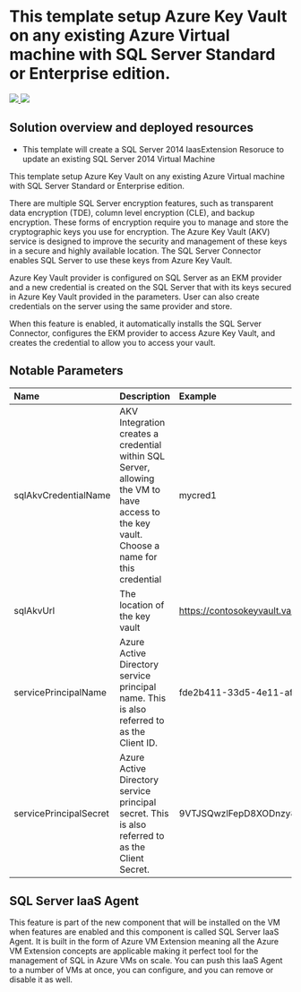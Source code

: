 # This template setup Azure Key Vault on any existing Azure Virtual machine with SQL Server Standard or Enterprise edition.

<a href="https://portal.azure.com/#create/Microsoft.Template/uri/https%3A%2F%2Fraw.githubusercontent.com%2FAzure%2Fazure-quickstart-templates%2Fmaster%2F101-vm-sql-keyvault-update%2Fazuredeploy.json" target="_blank">
  <img src="http://azuredeploy.net/deploybutton.png"/>
</a>
<a href="http://armviz.io/#/?load=https%3A%2F%2Fraw.githubusercontent.com%2FAzure%2Fazure-quickstart-templates%2Fmaster%2F101-vm-sql-keyvault-update%2Fazuredeploy.json" target="_blank">
  <img src="http://armviz.io/visualizebutton.png"/>
</a>

## Solution overview and deployed resources

+	This template will create a SQL Server 2014 IaasExtension Resoruce to update an existing SQL Server 2014 Virtual Machine

This template setup Azure Key Vault on any existing Azure Virtual machine with SQL Server Standard or Enterprise edition. 

There are multiple SQL Server encryption features, such as transparent data encryption (TDE), column level encryption (CLE), and backup encryption. These forms of encryption require you to manage and store the cryptographic keys you use for encryption. The Azure Key Vault (AKV) service is designed to improve the security and management of these keys in a secure and highly available location. The SQL Server Connector enables SQL Server to use these keys from Azure Key Vault.

Azure Key Vault provider is configured on SQL Server as an EKM provider and a new credential is created on the SQL Server that with its keys secured in Azure Key Vault provided in the parameters. User can also create credentials on the server using the same provider and store.

When this feature is enabled, it automatically installs the SQL Server Connector, configures the EKM provider to access Azure Key Vault, and creates the credential to allow you to access your vault.


## Notable Parameters

|Name|Description|Example|
|:---|:---------------------|:---------------|
|sqlAkvCredentialName|AKV Integration creates a credential within SQL Server, allowing the VM to have access to the key vault. Choose a name for this credential|mycred1|
|sqlAkvUrl|The location of the key vault|https://contosokeyvault.vault.azure.net/|
|servicePrincipalName|Azure Active Directory service principal name. This is also referred to as the Client ID.|fde2b411-33d5-4e11-af04eb07b669ccf2|
|servicePrincipalSecret|Azure Active Directory service principal secret. This is also referred to as the Client Secret.|9VTJSQwzlFepD8XODnzy8n2V01Jd8dAjwm/azF1XDKM=|


## SQL Server IaaS Agent

This feature is part of the new component that will be installed on the VM when features are enabled and this component is called SQL Server IaaS Agent. It is built in the form of Azure VM Extension meaning all the Azure VM Extension concepts are applicable making it perfect tool for the management of SQL in Azure VMs on scale. You can push this IaaS Agent to a number of VMs at once, you can configure, and you can remove or disable it as well.